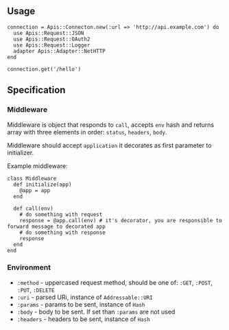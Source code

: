 ## Usage

    connection = Apis::Connecton.new(:url => 'http://api.example.com') do
      use Apis::Request::JSON
      use Apis::Request::OAuth2
      use Apis::Request::Logger
      adapter Apis::Adapter::NetHTTP
    end
		
    connection.get('/hello')

## Specification

### Middleware

Middleware is object that responds to `call`, accepts `env` hash and returns array
with three elements in order: `status`, `headers`, `body`.

Middleware should accept `application` it decorates as first parameter to initializer.

Example middleware:

    class Middleware
      def initialize(app)
        @app = app
      end
      
      def call(env)
        # do something with request
        response = @app.call(env) # it's decorator, you are responsible to forward message to decorated app
        # do something with response
        response
      end
    end

### Environment

* `:method` - uppercased request method, should be one of: `:GET`, `:POST`, `:PUT`, `:DELETE`
* `:uri` - parsed URi, instance of `Addressable::URI`
* `:params` - params to be sent, instance of `Hash`
* `:body` - body to be sent. If set than `:params` are not used
* `:headers` - headers to be sent, instance of `Hash`